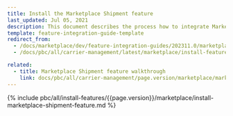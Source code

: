 ```yaml
---
title: Install the Marketplace Shipment feature
last_updated: Jul 05, 2021
description: This document describes the process how to integrate Marketplace Shipment feature into your Spyrker Marketplace project
template: feature-integration-guide-template
redirect_from:
  - /docs/marketplace/dev/feature-integration-guides/202311.0/marketplace-shipment-feature-integration.html
  - /docs/pbc/all/carrier-management/latest/marketplace/install-features/install-marketplace-shipment-feature.html

related:
  - title: Marketplace Shipment feature walkthrough
    link: docs/pbc/all/carrier-management/page.version/marketplace/marketplace-shipment-feature-overview.html
---
```


{% include pbc/all/install-features/{{page.version}}/marketplace/install-marketplace-shipment-feature.md %} <!-- To edit, see /_includes/pbc/all/install-features/202311.0/marketplace/install-marketplace-shipment-feature.md -->
